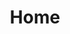 ---
# Feel free to add content and custom Front Matter to this file.
# To modify the layout, see https://jekyllrb.com/docs/themes/#overriding-theme-defaults

layout: home
title: Home
heading: They've made me more happiest
subheading: "vkk316 😃😃😃"
---